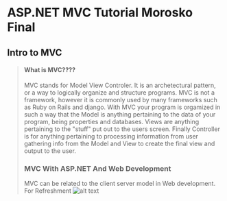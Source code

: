 # ASP.NET MVC Tutorial Morosko Final

## Intro to MVC

> #### What is MVC????
> MVC stands for Model View Controler. It is an archetectural pattern, or a way to logically organize and structure programs. MVC is not a framework, however it is commonly used by many frameworks such as Ruby on Rails and django. With MVC your program is orgamized in such a way that the Model is anything pertaining to the data of your program, being properties and databases. Views are anything pertaining to the "stuff" put out to the users screen. Finally Controller is for anything pertaining to processing information from user gathering info from the Model and View to create the final view and output to the user.
>### MVC With ASP.NET And Web Development
>MVC can be related to the client server model in Web development. For Refreshment
> ![alt text][img1]
>

[img1]: ../img/step1.png "Tutorial img 1 shows a visual helpper of MVC. Created by Caleb Wagner using Microsoft Visio."

